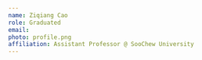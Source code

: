 ```yaml
---
name: Ziqiang Cao
role: Graduated
email: 
photo: profile.png
affiliation: Assistant Professor @ SooChew University
---
```



